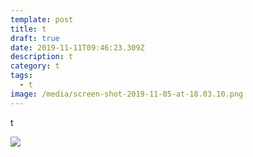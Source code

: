 ```yaml
---
template: post
title: t
draft: true
date: 2019-11-11T09:46:23.309Z
description: t
category: t
tags:
  - t
image: /media/screen-shot-2019-11-05-at-18.03.10.png
---
```

t

![](/media/cs.jpeg)
